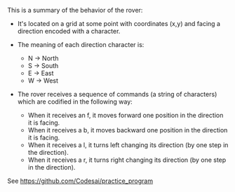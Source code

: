 This is a summary of the behavior of the rover:

- It's located on a grid at some point with coordinates (x,y) and facing a direction encoded with a character.

- The meaning of each direction character is:
    - N -> North
    - S -> South
    - E -> East
    - W -> West

- The rover receives a sequence of commands (a string of characters) which are codified in the following way:
    - When it receives an f, it moves forward one position in the direction it is facing.
    - When it receives a b, it moves backward one position in the direction it is facing.
    - When it receives a l, it turns left changing its direction (by one step in the direction).
    - When it receives a r, it turns right changing its direction (by one step in the direction).


See https://github.com/Codesai/practice_program
